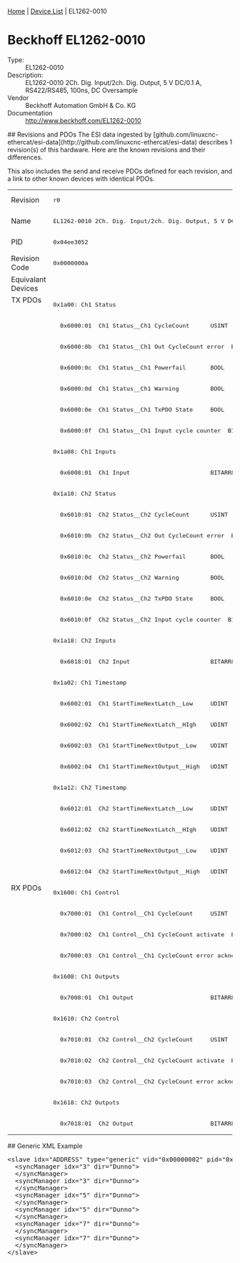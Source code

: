 <div class="nav"><a href="/esi-data">Home</a> | <a href="/esi-data/devices">Device List</a> | EL1262-0010</div>

#  Beckhoff EL1262-0010

<dl>
  <dt>Type:</dt><dd>EL1262-0010</dd>
  <dt>Description:</dt><dd>EL1262-0010 2Ch. Dig. Input/2ch. Dig. Output, 5 V DC/0.1 A, RS422/RS485, 100ns, DC Oversample</dd>
  <dt>Vendor</dt><dd>Beckhoff Automation GmbH & Co. KG</dd>
  <dt>Documentation</dt><dd><a href="http://www.beckhoff.com/EL1262-0010">http://www.beckhoff.com/EL1262-0010</a></dd>
</dl>
## Revisions and PDOs
The ESI data ingested by [github.com/linuxcnc-ethercat/esi-data](http://github.com/linuxcnc-ethercat/esi-data) describes 1 revision(s) of this hardware.  Here are the known revisions and their differences.

This also includes the send and receive PDOs defined for each revision, and a link to other known devices with identical PDOs.

<table>
<tr >
<td class="first">Revision</td>
<td ><pre>r0</pre></td>
</tr>
<tr >
<td class="first">Name</td>
<td ><pre>EL1262-0010 2Ch. Dig. Input/2ch. Dig. Output, 5 V DC/0.1 A, RS422/RS485, 100ns, DC Oversample</pre></td>
</tr>
<tr >
<td class="first">PID</td>
<td ><pre>0x04ee3052</pre></td>
</tr>
<tr >
<td class="first">Revision Code</td>
<td ><pre>0x0000000a</pre></td>
</tr>
<tr >
<td class="first">Equivalant Devices</td>
<td ></td>
</tr>
<tr class="txpdo pdosection">
<td class="first" rowspan=28 valign=top>TX PDOs</td>
<td><pre>0x1a00: Ch1 Status</pre></td>
<td></td>
</tr>
<tr class="txpdo">
<td ><pre>  0x6000:01  Ch1 Status__Ch1 CycleCount      USINT (8 bits)</pre></td>
</tr>
<tr class="txpdo">
<td ><pre>  0x6000:0b  Ch1 Status__Ch1 Out CycleCount error  BOOL</pre></td>
</tr>
<tr class="txpdo">
<td ><pre>  0x6000:0c  Ch1 Status__Ch1 Powerfail       BOOL</pre></td>
</tr>
<tr class="txpdo">
<td ><pre>  0x6000:0d  Ch1 Status__Ch1 Warning         BOOL</pre></td>
</tr>
<tr class="txpdo">
<td ><pre>  0x6000:0e  Ch1 Status__Ch1 TxPDO State     BOOL</pre></td>
</tr>
<tr class="txpdo">
<td ><pre>  0x6000:0f  Ch1 Status__Ch1 Input cycle counter  BIT2 (2 bits)</pre></td>
</tr>
<tr class="txpdo pdosection">
<td ><pre>0x1a08: Ch1 Inputs</pre></td>
</tr>
<tr class="txpdo">
<td ><pre>  0x6008:01  Ch1 Input                       BITARR8 (8 bits)</pre></td>
</tr>
<tr class="txpdo pdosection">
<td ><pre>0x1a10: Ch2 Status</pre></td>
</tr>
<tr class="txpdo">
<td ><pre>  0x6010:01  Ch2 Status__Ch2 CycleCount      USINT (8 bits)</pre></td>
</tr>
<tr class="txpdo">
<td ><pre>  0x6010:0b  Ch2 Status__Ch2 Out CycleCount error  BOOL</pre></td>
</tr>
<tr class="txpdo">
<td ><pre>  0x6010:0c  Ch2 Status__Ch2 Powerfail       BOOL</pre></td>
</tr>
<tr class="txpdo">
<td ><pre>  0x6010:0d  Ch2 Status__Ch2 Warning         BOOL</pre></td>
</tr>
<tr class="txpdo">
<td ><pre>  0x6010:0e  Ch2 Status__Ch2 TxPDO State     BOOL</pre></td>
</tr>
<tr class="txpdo">
<td ><pre>  0x6010:0f  Ch2 Status__Ch2 Input cycle counter  BIT2 (2 bits)</pre></td>
</tr>
<tr class="txpdo pdosection">
<td ><pre>0x1a18: Ch2 Inputs</pre></td>
</tr>
<tr class="txpdo">
<td ><pre>  0x6018:01  Ch2 Input                       BITARR8 (8 bits)</pre></td>
</tr>
<tr class="txpdo pdosection">
<td ><pre>0x1a02: Ch1 Timestamp</pre></td>
</tr>
<tr class="txpdo">
<td ><pre>  0x6002:01  Ch1 StartTimeNextLatch__Low     UDINT (32 bits)</pre></td>
</tr>
<tr class="txpdo">
<td ><pre>  0x6002:02  Ch1 StartTimeNextLatch__HIgh    UDINT (32 bits)</pre></td>
</tr>
<tr class="txpdo">
<td ><pre>  0x6002:03  Ch1 StartTimeNextOutput__Low    UDINT (32 bits)</pre></td>
</tr>
<tr class="txpdo">
<td ><pre>  0x6002:04  Ch1 StartTimeNextOutput__High   UDINT (32 bits)</pre></td>
</tr>
<tr class="txpdo pdosection">
<td ><pre>0x1a12: Ch2 Timestamp</pre></td>
</tr>
<tr class="txpdo">
<td ><pre>  0x6012:01  Ch2 StartTimeNextLatch__Low     UDINT (32 bits)</pre></td>
</tr>
<tr class="txpdo">
<td ><pre>  0x6012:02  Ch2 StartTimeNextLatch__HIgh    UDINT (32 bits)</pre></td>
</tr>
<tr class="txpdo">
<td ><pre>  0x6012:03  Ch2 StartTimeNextOutput__Low    UDINT (32 bits)</pre></td>
</tr>
<tr class="txpdo">
<td ><pre>  0x6012:04  Ch2 StartTimeNextOutput__High   UDINT (32 bits)</pre></td>
</tr>
<tr class="rxpdo pdosection">
<td class="first" rowspan=12 valign=top>RX PDOs</td>
<td><pre>0x1600: Ch1 Control</pre></td>
<td></td>
</tr>
<tr class="rxpdo">
<td ><pre>  0x7000:01  Ch1 Control__Ch1 CycleCount     USINT (8 bits)</pre></td>
</tr>
<tr class="rxpdo">
<td ><pre>  0x7000:02  Ch1 Control__Ch1 CycleCount activate  BOOL</pre></td>
</tr>
<tr class="rxpdo">
<td ><pre>  0x7000:03  Ch1 Control__Ch1 CycleCount error acknowledge  BOOL</pre></td>
</tr>
<tr class="rxpdo pdosection">
<td ><pre>0x1608: Ch1 Outputs</pre></td>
</tr>
<tr class="rxpdo">
<td ><pre>  0x7008:01  Ch1 Output                      BITARR8 (8 bits)</pre></td>
</tr>
<tr class="rxpdo pdosection">
<td ><pre>0x1610: Ch2 Control</pre></td>
</tr>
<tr class="rxpdo">
<td ><pre>  0x7010:01  Ch2 Control__Ch2 CycleCount     USINT (8 bits)</pre></td>
</tr>
<tr class="rxpdo">
<td ><pre>  0x7010:02  Ch2 Control__Ch2 CycleCount activate  BOOL</pre></td>
</tr>
<tr class="rxpdo">
<td ><pre>  0x7010:03  Ch2 Control__Ch2 CycleCount error acknowledge  BOOL</pre></td>
</tr>
<tr class="rxpdo pdosection">
<td ><pre>0x1618: Ch2 Outputs</pre></td>
</tr>
<tr class="rxpdo">
<td ><pre>  0x7018:01  Ch2 Output                      BITARR8 (8 bits)</pre></td>
</tr>
</table>
## Generic XML Example
<pre class="xml">
&lt;slave idx="ADDRESS" type="generic" vid="0x00000002" pid="0x04ee3052" configPdos="true"&gt;
  &lt;syncManager idx="3" dir="Dunno"&gt;
  &lt;/syncManager&gt;
  &lt;syncManager idx="3" dir="Dunno"&gt;
  &lt;/syncManager&gt;
  &lt;syncManager idx="5" dir="Dunno"&gt;
  &lt;/syncManager&gt;
  &lt;syncManager idx="5" dir="Dunno"&gt;
  &lt;/syncManager&gt;
  &lt;syncManager idx="7" dir="Dunno"&gt;
  &lt;/syncManager&gt;
  &lt;syncManager idx="7" dir="Dunno"&gt;
  &lt;/syncManager&gt;
&lt;/slave&gt;
</pre>
